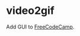 # video2gif

Add GUI to [FreeCodeCamp](https://www.freecodecamp.org/news/how-to-convert-video-files-to-gif-in-python/).
